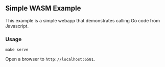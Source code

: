 ## Simple WASM Example

This example is a simple webapp that demonstrates calling Go code from Javascript.

### Usage

```
make serve
```

Open a browser to `http://localhost:6581`.
